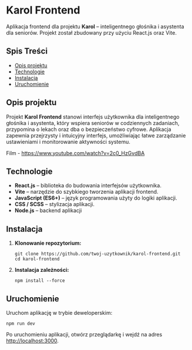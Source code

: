 <h1>Karol Frontend</h1>
  <p>Aplikacja frontend dla projektu <strong>Karol</strong> – inteligentnego głośnika i asystenta dla seniorów. Projekt został zbudowany przy użyciu React.js oraz Vite.</p>

  <h2>Spis Treści</h2>
  <ul>
    <li><a href="#opis-projektu">Opis projektu</a></li>
    <li><a href="#technologie">Technologie</a></li>
    <li><a href="#instalacja">Instalacja</a></li>
    <li><a href="#uruchomienie">Uruchomienie</a></li>
  </ul>

  <h2 id="opis-projektu">Opis projektu</h2>
  <p>Projekt <strong>Karol Frontend</strong> stanowi interfejs użytkownika dla inteligentnego głośnika i asystenta, który wspiera seniorów w codziennych zadaniach, przypomina o lekach oraz dba o bezpieczeństwo cyfrowe. Aplikacja zapewnia przejrzysty i intuicyjny interfejs, umożliwiając łatwe zarządzanie ustawieniami i monitorowanie aktywności systemu.</p>

  Film - https://www.youtube.com/watch?v=2c0_HzGvdBA

  <h2 id="technologie">Technologie</h2>
  <ul>
    <li><strong>React.js</strong> – biblioteka do budowania interfejsów użytkownika.</li>
    <li><strong>Vite</strong> – narzędzie do szybkiego tworzenia aplikacji frontend.</li>
    <li><strong>JavaScript (ES6+)</strong> – język programowania użyty do logiki aplikacji.</li>
    <li><strong>CSS / SCSS</strong> – stylizacja aplikacji.</li>
    <li><strong>Node.js</strong> – backend aplikacji</li>
  </ul>

  <h2 id="instalacja">Instalacja</h2>
  <ol>
    <li>
      <strong>Klonowanie repozytorium:</strong>
      <pre><code>git clone https://github.com/twoj-uzytkownik/karol-frontend.git
cd karol-frontend</code></pre>
    </li>
    <li>
      <strong>Instalacja zależności:</strong>
      <pre><code>npm install --force</code></pre>
    </li>
  </ol>

  <h2 id="uruchomienie">Uruchomienie</h2>
  <p>Uruchom aplikację w trybie deweloperskim:</p>
  <pre><code>npm run dev</code></pre>
  <p>Po uruchomieniu aplikacji, otwórz przeglądarkę i wejdź na adres <a href="http://localhost:3000" target="_blank">http://localhost:3000</a>.</p>

  
